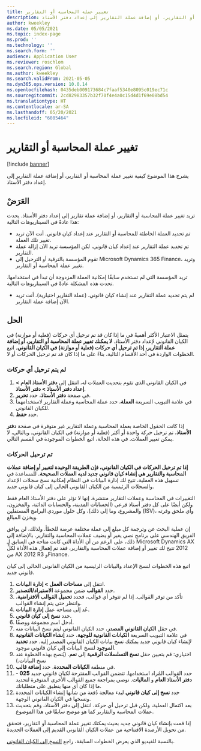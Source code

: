 ```yaml
---
title: تغيير عملة المحاسبة أو التقارير
description: يشرح هذا الموضوع كيفية تغيير عملة المحاسبة أو التقارير، أو إضافة عملة التقارير إلى إعداد دفتر الأستاذ.
author: kweekley
ms.date: 05/05/2021
ms.topic: index-page
ms.prod: ''
ms.technology: ''
ms.search.form: ''
audience: Application User
ms.reviewer: roschlom
ms.search.region: Global
ms.author: kweekley
ms.search.validFrom: 2021-05-05
ms.dyn365.ops.version: 10.0.14
ms.openlocfilehash: 0435deb009173684c7faaf5340e8095c019ec71c
ms.sourcegitcommit: 2cd82983357b32f70f4e4a0c15d4d1f69e08bd54
ms.translationtype: HT
ms.contentlocale: ar-SA
ms.lasthandoff: 05/20/2021
ms.locfileid: "6085464"
---
```

# <a name="change-the-accounting-or-reporting-currency"></a>تغيير عملة المحاسبة أو التقارير

[!include [banner](../includes/banner.md)]

يشرح هذا الموضوع كيفية تغيير عملة المحاسبة أو التقارير، أو إضافة عملة التقارير إلى إعداد دفتر الأستاذ.

## <a name="symptom"></a>العَرَضْ

تريد تغيير عملة المحاسبة أو التقارير، أو إضافة عملة تقارير إلى إعداد دفتر الأستاذ. يحدث هذا عادةً في السيناريوهات التالية:

- تم تحديد العملة الخاطئة للمحاسبة أو التقارير عند إعداد كيان قانوني. أنت الآن تريد تغيير تلك العملة.
- تم تحديد عملة التقارير عند إعداد كيان قانوني، لكن المؤسسة تريد الآن إزالة عملة التقارير.
- تقوم المؤسسة بالترقية أو الترحيل إلى Microsoft Dynamics 365 Finance، وتريد تغيير عملة المحاسبة أو التقارير.

تريد المؤسسة التي لم تستخدم سابقًا إمكانية العملة المزدوجة أن تبدأ في استخدامها. تحدث هذه المشكلة عادةً في السيناريوهات التالية.

- لم يتم تحديد عملة التقارير عند إنشاء كيان قانوني. (عملة التقارير اختيارية). أنت تريد الآن إضافة عملة التقارير.

## <a name="resolution"></a>الحل

يتمثل الاعتبار الأكثر أهميةً في ما إذا كان قد تم ترحيل أي حركات (فعلية أو موازنة) في الكيان القانوني لإعداد دفتر الأستاذ. **لا يمكنك تغيير عملة المحاسبة أو التقارير، أو إضافة عملة التقارير، إذا تم ترحيل أي حركات (فعلية أو موازنة) في الكيان القانوني.** اتبع الخطوات الواردة في أحد الأقسام التالية، بناءً على ما إذا كان قد تم ترحيل الحركات أو لا.

### <a name="no-transactions-have-been-posted"></a>لم يتم ترحيل أي حركات

1. في الكيان القانوني الذي تقوم بتحديث العملات له، انتقل إلى **دفتر الأستاذ العام \> إعداد دفتر الأستاذ \> دفتر الأستاذ**.
2. في صفحة **دفتر الأستاذ**، حدد **تحرير**.
3. في علامة التبويب السريعة **العملة**، حدد عملة المحاسبة وعملة التقارير لاستخدامهما للكيان القانوني.
4. حدد **حفظ**.

إذا كانت الحقول الخاصة بعملة المحاسبة وعملة التقارير غير متوفرة في صفحة **دفتر الأستاذ**، تم ترحيل حركة واحدة أو أكثر (فعلية أو موازنة) في الكيان القانوني. وبالتالي، لا يمكن تغيير العملات. في هذه الحالة، اتبع الخطوات الموجودة في القسم التالي.

### <a name="transactions-have-been-posted"></a>تم ترحيل الحركات

**إذا تم ترحيل الحركات في الكيان القانوني، فإن الطريقة الوحيدة لتغيير أو إضافة عملات المحاسبة والتقارير هي إنشاء كيان قانوني جديد لديه العملات الصحيحة.** للمساعدة في تسهيل هذه العملية، تتيح لك إدارة البيانات في النظام إمكانية نسخ سجلات الإعداد والسجلات الرئيسية من الكيان القانوني الحالي إلى كيان قانوني جديد.

التغييرات في المحاسبة وعملات التقارير منتشرة. إنها لا تؤثر على دفتر الأستاذ العام فقط ولكن أيضًا على كل دفتر أستاذ فرعي (الحسابات المدينة، والحسابات الدائنة، والمخزون، والمشروع، وما إلى ذلك)، وكل حلول موردي البرامج المستقلين (ISV)، وأي ملحق وفرته ويخزن المبالغ.

إن عملية البحث عن وترجمة كل مبلغ إلى عملة مختلفة عرضة للخطأ. ولذلك، لن يوافق الفريق الهندسي على برنامج نصي يغير أو يضيف عملات المحاسبة والتقارير. بالإضافة إلى ذلك، على الرغم من أن الأداة التي كانت متاحة في السابق لـ Microsoft Dynamics AX ‏2012 تتيح لك تغيير أو إضافة عملات المحاسبة والتقارير، فقد تم إهمال هذه الأداة لكلٍّ من AX ‏2012 R3 وFinance.

اتبع هذه الخطوات لنسخ الإعداد والبيانات الرئيسية من الكيان القانوني الحالي إلى كيان قانوني جديد.

1. انتقل إلى **مساحات العمل \> إدارة البيانات**.
2. حدد **القوالب** ضمن مجموعة **الاستيراد/التصدير**.
3. تأكد من توفر القوالب. إذا لم تتوفر أي قوالب، فحدد **تحميل القوالب الافتراضية**، وانتظر حتى يتم إنشاء القوالب.
4. عُد إلى مساحة عمل **إدارة البيانات**.
5. حدد **نسخ إلى كيان قانوني**.
6. أدخل اسم مجموعة ووصفًا.
7. في حقل **الكيان القانوني المصدر**، حدد الكيان القانوني ليتم نسخ البيانات منه.
8. في علامة التبويب السريعة **الكيانات القانونية للوجهة**، حدد **إنشاء الكيانات القانونية** لإنشاء كيان قانوني جديد يمكنك نسخ بيانات الكيان القانوني المصدر إليه. حدد **تحديد الموجود** لنسخ البيانات إلى كيان قانوني موجود.
9. اختياري: قم بتعيين حقل **نسخ التسلسلات الرقمية** إلى **نعم**. (يُنصح بهذه الخطوة عند نسخ البيانات.)
10. في منطقة **الكيانات المحددة**، حدد **إضافة قالب**.
11. حدد القوالب المُراد استخدامها. تتضمن القوالب المقترحة لكيان قانوني جديد **025 - دفتر الأستاذ العام** و **الماليات**. نوصي بمراجعة جميع القوالب الأخرى المتوفرة لتحديد ما إذا كان أي منها ينطبق على متطلباتك.
12. حدد **نسخ إلى كيان قانوني** لبدء معالجة دُفعة من شأنها إنشاء الكيانات المحددة ونسخها في الكيان القانوني الوجهة.
13. بعد اكتمال العملية، ولكن قبل ترحيل أي حركة، انتقل إلى دفتر الأستاذ، وقم بتحديث عملات المحاسبة والتقارير كما هو موضح سابقًا في هذا الموضوع.

إذا قمت بإنشاء كيان قانوني جديد بحيث يمكنك تغيير عملة المحاسبة أو التقارير، فتحقق من تحويل الأرصدة الافتتاحية من عملات الكيان القانوني القديم إلى العملات الجديدة.

بالنسبة للفيديو الذي يعرض الخطوات السابقة، راجع [النسخ إلى الكيان القانوني](https://community.dynamics.com/365/b/techtalks/posts/copy-into-legal-entity-october-24-2017).

